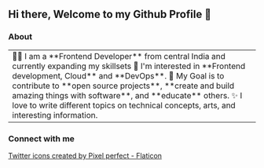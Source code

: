 ## Hi there, Welcome to my Github Profile 👋

### About

<table>
<tr>
  <td valign="center">
    👩‍💻 I am a **Frontend Developer** from central India and currently expanding my skillsets
    🌱 I'm interested in **Frontend development, Cloud** and **DevOps**.
    🎯 My Goal is to contribute to **open source projects**, **create and build amazing things with software**, and **educate** others.
    ✨ I love to write different topics on technical concepts, arts, and interesting information.
  </td>
</tr>
</table>

### Connect with me
[<a href="https://www.flaticon.com/free-icons/twitter" title="twitter icons">Twitter icons created by Pixel perfect - Flaticon</a>](https://www.twitter.com/aka_akshaymesh)

<!--
**akshay63/akshay63** is a ✨ _special_ ✨ repository because its `README.md` (this file) appears on your GitHub profile.

Here are some ideas to get you started:

- 🔭 I’m currently working on ...
- 🌱 I’m currently learning ...
- 👯 I’m looking to collaborate on ...
- 🤔 I’m looking for help with ...
- 💬 Ask me about ...
- 📫 How to reach me: ...
- 😄 Pronouns: ...
- ⚡ Fun fact: ...
-->
